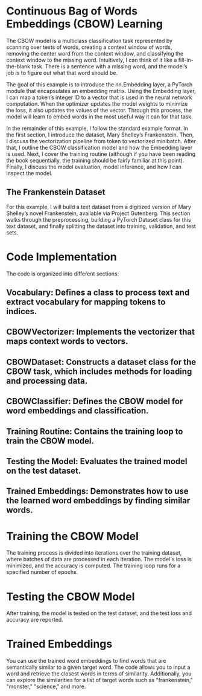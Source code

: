 # Continuous Bag of Words Embeddings (CBOW) Learning

The CBOW model is a multiclass classification task represented by scanning over texts of words, creating a context window of words, removing the center word from the context window, and classifying the context window to the missing word. Intuitively, I can think of it like a fill-in-the-blank task. There is a sentence with a missing word, and the model’s job is to figure out what that word should be.

The goal of this example is to introduce the nn.Embedding layer, a PyTorch module that encapsulates an embedding matrix. Using the Embedding layer, I can map a token’s integer ID to a vector that is used in the neural network computation. When the optimizer updates the model weights to minimize the loss, it also updates the values of the vector. Through this process, the model will learn to embed words in the most useful way it can for that task.

In the remainder of this example, I follow the standard example format. In the first section, I introduce the dataset, Mary Shelley’s Frankenstein. Then, I discuss the vectorization pipeline from token to vectorized minibatch. After that, I outline the CBOW classification model and how the Embedding layer is used. Next, I cover the training routine (although if you have been reading the book sequentially, the training should be fairly familiar at this point). Finally, I discuss the model evaluation, model inference, and how I can inspect the model.

## The Frankenstein Dataset

For this example, I will build a text dataset from a digitized version of Mary Shelley’s novel Frankenstein, available via Project Gutenberg. This section walks through the preprocessing, building a PyTorch Dataset class for this text dataset, and finally splitting the dataset into training, validation, and test sets.

# Code Implementation
The code is organized into different sections:

## Vocabulary: Defines a class to process text and extract vocabulary for mapping tokens to indices.

## CBOWVectorizer: Implements the vectorizer that maps context words to vectors.

## CBOWDataset: Constructs a dataset class for the CBOW task, which includes methods for loading and processing data.

## CBOWClassifier: Defines the CBOW model for word embeddings and classification.

## Training Routine: Contains the training loop to train the CBOW model.

## Testing the Model: Evaluates the trained model on the test dataset.

## Trained Embeddings: Demonstrates how to use the learned word embeddings by finding similar words.

# Training the CBOW Model
The training process is divided into iterations over the training dataset, where batches of data are processed in each iteration. The model's loss is minimized, and the accuracy is computed. The training loop runs for a specified number of epochs.

# Testing the CBOW Model
After training, the model is tested on the test dataset, and the test loss and accuracy are reported.

# Trained Embeddings
You can use the trained word embeddings to find words that are semantically similar to a given target word. The code allows you to input a word and retrieve the closest words in terms of similarity. Additionally, you can explore the similarities for a list of target words such as "frankenstein," "monster," "science," and more.
